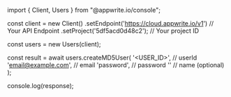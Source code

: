 import { Client, Users } from "@appwrite.io/console";

const client = new Client()
    .setEndpoint('https://cloud.appwrite.io/v1') // Your API Endpoint
    .setProject('5df5acd0d48c2'); // Your project ID

const users = new Users(client);

const result = await users.createMD5User(
    '<USER_ID>', // userId
    'email@example.com', // email
    'password', // password
    '<NAME>' // name (optional)
);

console.log(response);
